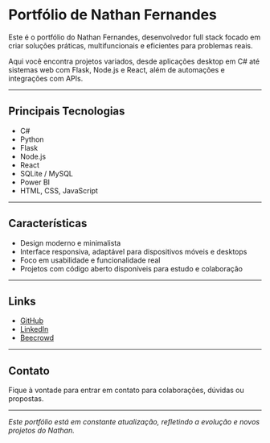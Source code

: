 # Portfólio de Nathan Fernandes

Este é o portfólio do Nathan Fernandes, desenvolvedor full stack focado em criar soluções práticas, multifuncionais e eficientes para problemas reais.

Aqui você encontra projetos variados, desde aplicações desktop em C# até sistemas web com Flask, Node.js e React, além de automações e integrações com APIs.

---

## Principais Tecnologias

- C#  
- Python  
- Flask  
- Node.js  
- React  
- SQLite / MySQL
- Power BI
- HTML, CSS, JavaScript  

---

## Características

- Design moderno e minimalista  
- Interface responsiva, adaptável para dispositivos móveis e desktops  
- Foco em usabilidade e funcionalidade real  
- Projetos com código aberto disponíveis para estudo e colaboração  

---

## Links

- [GitHub](https://github.com/Nathan-Dev-udia)
- [LinkedIn](https://linkedin.com/in/nathan-fernandes)
- [Beecrowd](https://judge.beecrowd.com/pt/profile/595071)

---

## Contato

Fique à vontade para entrar em contato para colaborações, dúvidas ou propostas.

---

*Este portfólio está em constante atualização, refletindo a evolução e novos projetos do Nathan.*
